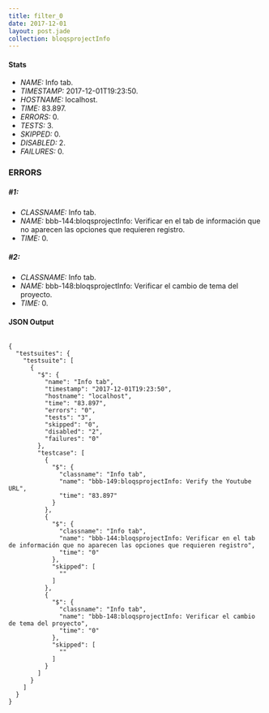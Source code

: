 ```yaml
---
title: filter_0
date: 2017-12-01
layout: post.jade
collection: bloqsprojectInfo
---
```


#### Stats
- *NAME:* Info tab.
- *TIMESTAMP:* 2017-12-01T19:23:50.
- *HOSTNAME:* localhost.
- *TIME:* 83.897.
- *ERRORS:* 0.
- *TESTS:* 3.
- *SKIPPED:* 0.
- *DISABLED:* 2.
- *FAILURES:* 0.


### ERRORS

##### #1:
- *CLASSNAME:* Info tab.
- *NAME:* bbb-144:bloqsprojectInfo: Verificar en el tab de información que no aparecen las opciones que requieren registro.
- *TIME:* 0.


##### #2:
- *CLASSNAME:* Info tab.
- *NAME:* bbb-148:bloqsprojectInfo: Verificar el cambio de tema del proyecto.
- *TIME:* 0.



<h4>JSON Output</h4>
<pre><code class="language-json">
{
  "testsuites": {
    "testsuite": [
      {
        "$": {
          "name": "Info tab",
          "timestamp": "2017-12-01T19:23:50",
          "hostname": "localhost",
          "time": "83.897",
          "errors": "0",
          "tests": "3",
          "skipped": "0",
          "disabled": "2",
          "failures": "0"
        },
        "testcase": [
          {
            "$": {
              "classname": "Info tab",
              "name": "bbb-149:bloqsprojectInfo: Verify the Youtube URL",
              "time": "83.897"
            }
          },
          {
            "$": {
              "classname": "Info tab",
              "name": "bbb-144:bloqsprojectInfo: Verificar en el tab de información que no aparecen las opciones que requieren registro",
              "time": "0"
            },
            "skipped": [
              ""
            ]
          },
          {
            "$": {
              "classname": "Info tab",
              "name": "bbb-148:bloqsprojectInfo: Verificar el cambio de tema del proyecto",
              "time": "0"
            },
            "skipped": [
              ""
            ]
          }
        ]
      }
    ]
  }
}
</code></pre>